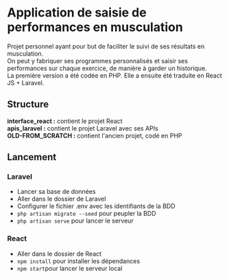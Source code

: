 # Application de saisie de performances en musculation
Projet personnel ayant pour but de faciliter le suivi de ses résultats en musculation.  
On peut y fabriquer ses programmes personnalisés et saisir ses performances sur chaque exercice, de manière à garder un historique.  
La première version a été codée en PHP. Elle a ensuite été traduite en React JS + Laravel.  

## Structure
**interface_react :** contient le projet React  
**apis_laravel :** contient le projet Laravel avec ses APIs  
**OLD-FROM_SCRATCH :** contient l'ancien projet, codé en PHP  

## Lancement
### Laravel
- Lancer sa base de données
- Aller dans le dossier de Laravel
- Configurer le fichier .env avec les identifiants de la BDD
- `php artisan migrate --seed` pour peupler la BDD
- `php artisan serve` pour lancer le serveur

### React
- Aller dans le dossier de React
- `npm install` pour installer les dépendances
- `npm start`pour lancer le serveur local
